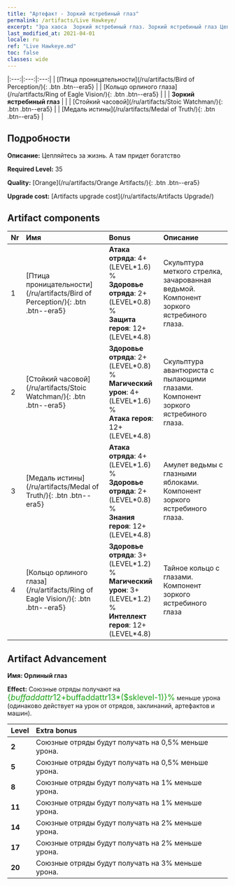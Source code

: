 ```yaml
---
title: "Артефакт - Зоркий ястребиный глаз"
permalink: /artifacts/Live Hawkeye/
excerpt: "Эра хаоса  Зоркий ястребиный глаз. Зоркий ястребиный глаз Цепляйтесь за жизнь. А там придет богатство"
last_modified_at: 2021-04-01
locale: ru
ref: "Live Hawkeye.md"
toc: false
classes: wide
---
```


  |:---:|:---:|:---:| 
  | [Птица проницательности](/ru/artifacts/Bird of Perception/){: .btn .btn--era5} |   | [Кольцо орлиного глаза](/ru/artifacts/Ring of Eagle Vision/){: .btn .btn--era5} | 
  |   | **Зоркий ястребиный глаз** |  | 
  | [Стойкий часовой](/ru/artifacts/Stoic Watchman/){: .btn .btn--era5} |   | [Медаль истины](/ru/artifacts/Medal of Truth/){: .btn .btn--era5} | 


## Подробности

 **Описание:** Цепляйтесь за жизнь. А там придет богатство

 **Required Level:** 35

 **Quality:** [Orange](/ru/artifacts/Orange Artifacts/){: .btn .btn--era5}

 **Upgrade cost:** [Artifacts upgrade cost](/ru/artifacts/Artifacts Upgrade/)



## Artifact components

  | Nr |    Имя    |   Bonus | Описание | 
  |:---|:-----------|:--------|:------------| 
  | 1 | [Птица проницательности](/ru/artifacts/Bird of Perception/){: .btn .btn--era5} | **Атака отряда**: 4+(LEVEL\*1.6) %<br/>**Здоровье отряда**: 2+(LEVEL\*0.8) %<br/>**Защита героя**: 12+(LEVEL\*4.8) | Скульптура меткого стрелка, зачарованная ведьмой. Компонент зоркого ястребиного глаза. | 
  | 2 | [Стойкий часовой](/ru/artifacts/Stoic Watchman/){: .btn .btn--era5} | **Здоровье отряда**: 2+(LEVEL\*0.8) %<br/>**Магический урон**: 4+(LEVEL\*1.6) %<br/>**Атака героя**: 12+(LEVEL\*4.8) | Скульптура авантюриста с пылающими глазами. Компонент зоркого ястребиного глаза. | 
  | 3 | [Медаль истины](/ru/artifacts/Medal of Truth/){: .btn .btn--era5} | **Атака отряда**: 4+(LEVEL\*1.6) %<br/>**Здоровье отряда**: 2+(LEVEL\*0.8) %<br/>**Знания героя**: 12+(LEVEL\*4.8) | Амулет ведьмы с глазными яблоками. Компонент зоркого ястребиного глаза. | 
  | 4 | [Кольцо орлиного глаза](/ru/artifacts/Ring of Eagle Vision/){: .btn .btn--era5} | **Здоровье отряда**: 3+(LEVEL\*1.2) %<br/>**Магический урон**: 3+(LEVEL\*1.2) %<br/>**Интеллект героя**: 12+(LEVEL\*4.8) | Тайное кольцо с глазами. Компонент зоркого ястребиного глаза | 


## Artifact Advancement

 **Имя: Орлиный глаз**

 **Effect:** Союзные отряды получают на <span style="color: #1ca216;font-size:18px">{$buffaddattr12+$buffaddattr13*($sklevel-1)}%</span> меньше урона (одинаково действует на урон от отрядов, заклинаний, артефактов и машин).

  |  Level  |    Extra bonus  | 
  |:--------|:----------------| 
  | **2** | Союзные отряды будут получать на 0,5% меньше урона. | 
  | **5** | Союзные отряды будут получать на 0,5% меньше урона. | 
  | **8** | Союзные отряды будут получать на 1% меньше урона. | 
  | **11** | Союзные отряды будут получать на 1% меньше урона. | 
  | **14** | Союзные отряды будут получать на 2% меньше урона. | 
  | **17** | Союзные отряды будут получать на 2% меньше урона. | 
  | **20** | Союзные отряды будут получать на 3% меньше урона. | 
